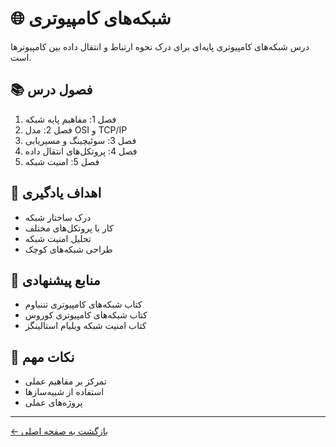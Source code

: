 # 🌐 شبکه‌های کامپیوتری

درس شبکه‌های کامپیوتری پایه‌ای برای درک نحوه ارتباط و انتقال داده بین کامپیوترها است.

## 📚 فصول درس

1. فصل 1: مفاهیم پایه شبکه
2. فصل 2: مدل OSI و TCP/IP
3. فصل 3: سوئیچینگ و مسیریابی
4. فصل 4: پروتکل‌های انتقال داده
5. فصل 5: امنیت شبکه

## 🎯 اهداف یادگیری

- درک ساختار شبکه
- کار با پروتکل‌های مختلف
- تحلیل امنیت شبکه
- طراحی شبکه‌های کوچک

## 📖 منابع پیشنهادی

- کتاب شبکه‌های کامپیوتری تننباوم
- کتاب شبکه‌های کامپیوتری کوروس
- کتاب امنیت شبکه ویلیام استالینگز

## 📝 نکات مهم

- تمرکز بر مفاهیم عملی
- استفاده از شبیه‌سازها
- پروژه‌های عملی

---

[← بازگشت به صفحه اصلی](../README.md) 